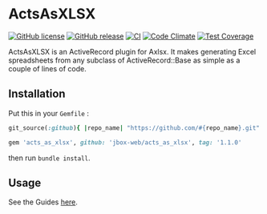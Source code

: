 # ActsAsXLSX

[![GitHub license](https://img.shields.io/github/license/jbox-web/acts_as_xlsx.svg)](https://github.com/jbox-web/acts_as_xlsx/blob/master/LICENSE)
[![GitHub release](https://img.shields.io/github/release/jbox-web/acts_as_xlsx.svg)](https://github.com/jbox-web/acts_as_xlsx/releases/latest)
[![CI](https://github.com/jbox-web/acts_as_xlsx/workflows/CI/badge.svg)](https://github.com/jbox-web/acts_as_xlsx/actions)
[![Code Climate](https://codeclimate.com/github/jbox-web/acts_as_xlsx/badges/gpa.svg)](https://codeclimate.com/github/jbox-web/acts_as_xlsx)
[![Test Coverage](https://codeclimate.com/github/jbox-web/acts_as_xlsx/badges/coverage.svg)](https://codeclimate.com/github/jbox-web/acts_as_xlsx/coverage)

ActsAsXLSX is an ActiveRecord plugin for Axlsx. It makes generating Excel spreadsheets from any subclass of ActiveRecord::Base as simple as a couple of lines of code.

## Installation

Put this in your `Gemfile` :

```ruby
git_source(:github){ |repo_name| "https://github.com/#{repo_name}.git" }

gem 'acts_as_xlsx', github: 'jbox-web/acts_as_xlsx', tag: '1.1.0'
```

then run `bundle install`.

## Usage

See the Guides [here](http://axlsx.blog.randym.net/).
